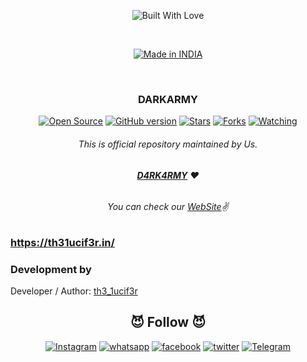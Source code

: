 <p align=center>
  <img title="Built With Love" src="https://forthebadge.com/images/badges/built-with-love.svg"></p>
  
  <br>
  
  <p align=center>
  <a href="https://www.instagram.com/bhikan_deshmukh"><img title="Made in INDIA" src="https://img.shields.io/badge/MADE%20IN-INDIA-SCRIPT?colorA=%23ff8100&colorB=%23017e40&colorC=%23ff0000&style=for-the-badge"></a>
  </p>

  <br>
  
  ### <p align="center">DARKARMY<p align="center">
<p align=center>
  <a href="https://www.instagram.com/th3_1ucif3r"><img title="Open Source" src="https://img.shields.io/badge/Open%20Source-%E2%99%A5-red" ></a>
  <a href="https://www.instagram.com/th3_1ucif3r"><img title="GitHub version" src="https://d25lcipzij17d.cloudfront.net/badge.svg?id=gh&type=6&v=1.0&x2=0" ></a>
  <a href="https://www.instagram.com/th3_1ucif3r"><img title="Stars" src="https://img.shields.io/github/stars/D4RK-4RMY/DARKARMY?style=social" ></a>
  <a href="https://github.com/1ucif3r/network/members"><img title="Forks" src="https://img.shields.io/github/forks/D4RK-4RMY/DARKARMY?color=red&style=flat-square"></a>
  <a href="https://github.com/1ucif3r"><img title="Watching" src="https://img.shields.io/github/watchers/D4RK-4RMY/DARKARMY?label=Watchers&color=blue&style=flat-square"></a>
 
###### <p align="center">*This is official repository maintained by Us.*
###### <p align="center"> *[**D4RK4RMY**](https://darkarmy.live/) ❤️*
###### <p align="center"> *You can check our [WebSite](https://darkarmy.live/)✌*

  
  
  
  ### https://th31ucif3r.in/
  
  
  
  
  
  ### Development by

Developer / Author: [th3_1ucif3r](https://www.instagram.com/th3_1ucif3r/)

### <h2 align="center">😈 Follow 😈 </h2>
<p align="center">
<a href="https://www.instagram.com/th3_1ucif3r/"><img title="Instagram" src="https://img.shields.io/badge/instagram-%23E4405F.svg?&style=for-the-badge&logo=instagram&logoColor=white"></a>
<a href="https://wa.me/916370174459"><img title="whatsapp" src="https://img.shields.io/badge/WHATSAPP-%2325D366.svg?&style=for-the-badge&logo=whatsapp&logoColor=white"></a>
<a href="https://www.facebook.com/profile.php?id=100008549411115"><img title="facebook" src="https://img.shields.io/badge/facebook-%231877F2.svg?&style=for-the-badge&logo=facebook&logoColor=white"></a>
<a href="https://www.twitter.com/Hritikkumbhar18/"><img title="twitter" src="https://img.shields.io/badge/twitter-%231DA1F2.svg?&style=for-the-badge&logo=twitter&logoColor=white"></a>
<a href="https://t.me/th3_1ucif3r"><img title="Telegram" src="https://img.shields.io/badge/Telegram-blue?style=for-the-badge&logo=Telegram"></a>
</p>

